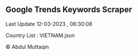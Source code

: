 

## Google Trends Keywords Scraper 
 
Last Update 12-03-2023 , 06:30:08

Country List :
VIETNAM.json



© Abdul Muttaqin 

